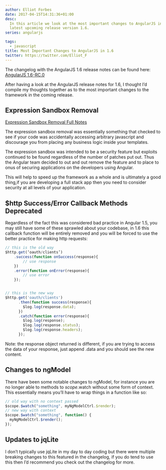 ```yaml
---
author: Elliot Forbes
date: 2017-04-15T14:31:36+01:00
desc:
  In this article we look at the most important changes to AngularJS in the
  latest upcoming release version 1.6.
series: angularjs

tags:
  - javascript
title: Most Important Changes to AngularJS in 1.6
twitter: https://twitter.com/Elliot_F
---
```


<div class="github-link">The changelog with the AngularJS 1.6 release notes can be found here: <a href="https://github.com/angular/angular.js/blob/master/CHANGELOG.md">AngularJS 1.6-RC.0</a></div>

After having a look at the AngularJS release notes for 1.6, I thought I’d
compile my thoughts together as to the most important changes to the framework
in the coming release.

## Expression Sandbox Removal

[Expression Sandbox Removal Full Notes](http://angularjs.blogspot.co.uk/2016/09/angular-16-expression-sandbox-removal.html)

The expression sandbox removal was essentially something that checked to see if
your code was accidentally accessing arbitrary javascript and discourage you
from placing any business logic inside your templates.

The expression sandbox was intended to be a security feature but exploits
continued to be found regardless of the number of patches put out. Thus the
Angular team decided to out and out remove the feature and to place to onus of
securing applications on the developers using Angular.

This will help to speed up the framework as a whole and is ultimately a good
thing,if you are developing a full stack app then you need to consider security
at all levels of your application.

## \$http Success/Error Callback Methods Deprecated

Regardless of the fact this was considered bad practice in Angular 1.5, you may
still have some of these sprawled about your codebase, in 1.6 this callback
function will be entirely removed and you will be forced to use the better
practice for making http requests:

```js
// this is the old way
$http.get(‘oauth/clients’)
    .success(function onSuccess(response){
        // use response
    })
    .error(function onError(response){
        // use error
    });


// this is the new way
$http.get('oauth/clients')
      .then(function success(response){
        $log.log(response.data);
      })
      .catch(function error(response){
        $log.log(response);
        $log.log(response.status);
        $log.log(response.headers);
      });
```

Note: the response object returned is different, if you are trying to access the
data of your response, just append .data and you should see the new content.

## Changes to ngModel

There have been some notable changes to ngModel, for instance you are no longer
able to methods to $scope.$watch without some form of context. This essentially
means you’ll have to wrap things in a function like so:

```js
// old way with no context passed
$scope.$watch("something", myNgModelCtrl.$render);
// new way with context
$scope.$watch("something", function() {
  myNgModelCtrl.$render();
});
```

## Updates to jqLite

I don’t typically use jqLite in my day to day coding but there were multiple
breaking changes to this featured in the changelog, if you do tend to use this
then I’d recommend you check out the changelog for more.
